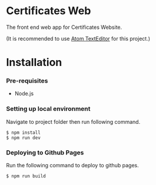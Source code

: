 # Certificates Web

The front end web app for Certificates Website.

(It is recommended to use [Atom TextEditor](https://atom.io/) for this project.)

# Installation

### Pre-requisites

* Node.js

### Setting up local environment

Navigate to project folder then run following command.

```
$ npm install
$ npm run dev
```

### Deploying to Github Pages

Run the following command to deploy to github pages.

```
$ npm run build
```
